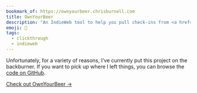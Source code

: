 ```yaml
---
bookmark_of: https://ownyourbeer.chrisburnell.com
title: OwnYourBeer
description: "An IndieWeb tool to help you pull check-ins from <a href=\"https://untappd.com\">Untappd</a>."
emoji: 🍻
tags:
  - clickthrough
  - indieweb
---
```


<div class=" [ box  box--warning ] ">
    <p>Unfortunately, for a variety of reasons, I’ve currently put this project on the backburner. If you want to pick up where I left things, you can browse the <a href="https://github.com/chrisburnell/ownyourbeer">code on GitHub</a>.</p>
</div>

<nav class=" [ grid ] [ navigator ] ">
    <a href="{{ bookmark_of }}" class="[ button ] ">Check out OwnYourBeer →</a>
</nav>
